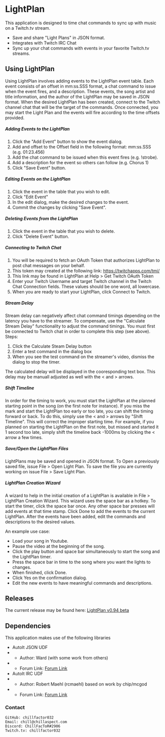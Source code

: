 # LightPlan

This application is designed to time chat commands to sync up with music on a Twitch.tv stream.

  - Save and share "Light Plans" in JSON format.
  - Integrates with Twitch IRC Chat
  - Sync up your chat commands with events in your favorite Twitch.tv streams. 

## Using LightPlan
Using LightPlan involves adding events to the LightPlan event table. Each event consists of an offset in mm:ss.SSS format, a chat command to issue when the event fires, and a description. These events, the song artist and title information, and the author of the LightPlan may be saved in JSON format. When the desired LightPlan has been created, connect to the Twitch channel chat that will be the target of the commands. Once connected, you may start the Light Plan and the events will fire according to the time offsets provided.

##### Adding Events to the LightPlan
1. Click the "Add Event" button to show the event dialog.
2. Add and offset to the Offset field in the following format: mm:ss.SSS (e.g. 01:23.456)
3. Add the chat command to be issued when this event fires (e.g. !strobe).
4. Add a description for the event so others can follow (e.g. Chorus 1)
5. Click "Save Event" button.

##### Editing Events on the LightPlan
1. Click the event in the table that you wish to edit.
2. Click "Edit Event"
3. In the edit dialog, make the desired changes to the event.
4. Commit the changes by clicking "Save Event".

##### Deleting Events from the LightPlan
1. Click the event in the table that you wish to delete.
2. Click "Delete Event" button.

##### Connecting to Twitch Chat
1. You will be required to fetch an OAuth Token that authorizes LightPlan to post chat messages on your behalf.
2. This token may created at the following link: https://twitchapps.com/tmi/
3. This link may be found in LightPlan at Help > Get Twitch OAuth Token
4. Enter your Twitch Username and target Twitch channel in the Twitch Chat Connection fields. These values should be one word, all lowercase. 
5. When you are ready to start your LightPlan, click Connect to Twitch.

##### Stream Delay
Stream delay can negatively affect chat command timings depending on the latency you have to the streamer. To compensate, use the "Calculate Stream Delay" functionality to adjust the command timings. You must first be connected to Twitch chat in order to complete this step (see above). Steps:
1. Click the Calculate Steam Delay button
2. Enter a test command in the dialog box
3. When you see the test command on the streamer's video, dismiss the dialog to stop the timer.

The calculated delay will be displayed in the cooresponding text box. This delay may be manuall adjusted as well with the < and > arrows.

##### Shift Timeline
In order for the timing to work, you must start the LightPlan at the planned starting point in the song (on the first note for instance). If you miss the mark and start the LightPlan too early or too late, you can shift the timing forward or back. To do this, simply use the < and > arrows by "Shift Timeline". This will correct the improper starting time. For example, if you planned on starting the LightPlan on the first note, but missed and started it 1 second too late, simply shift the timeline back -1000ms by clicking the < arrow a few times.

##### Save/Open the LightPlan Files
LightPlans may be saved and opened in JSON format. To Open a previously saved file, issue File > Open Light Plan. To save the file you are currently working on issue File > Save Light Plan.

##### LightPlan Creation Wizard
A wizard to help in the initial creation of a LightPlan is available in File > LightPlan Creation Wizard. This wizard uses the space bar as a hotkey. To start the timer, click the space bar once. Any other space bar presses will add events at that time stamp. Click Done to add the events to the current LightPlan. After the events have been added, edit the commands and descriptions to the desired values. 

An example use case:
 - Load your song in Youtube.
 - Pause the video at the beginning of the song.
 - Click the play button and space bar simultaneously to start the song and the LightPlan timer.
 - Press the space bar in time to the song where you want the lights to changes.
 - When finished, click Done.
 - Click Yes on the confirmation dialog.
 - Edit the new events to have meaningful commands and descriptions.

## Releases
The current release may be found here:
[LightPlan v0.94 beta](https://github.com/chillfactor032/lightplan/releases/tag/v0.94)

## Dependencies
This application makes use of the following libraries
 - AutoIt JSON UDF
 - - Author: Ward (with some work from others)
 - - Forum Link: [Forum Link](https://www.autoitscript.com/forum/topic/148114-a-non-strict-json-udf-jsmn/)
 - AutoIt IRC UDF
 - - Author: Robert Maehl (rcmaehl) based on work by chip/mcgod
 - - Forum Link: [Forum Link](https://www.autoitscript.com/forum/topic/159285-irc-udf-updated-version-of-chips-irc-udf-release-v122-09062016-technical-writer-needed/)
 
### Contact
    GitHub: chillfactor032
    Email: chill@chillaspect.com
    Discord: ChillFacToR#2906
    Twitch.tv: chillfactor032


